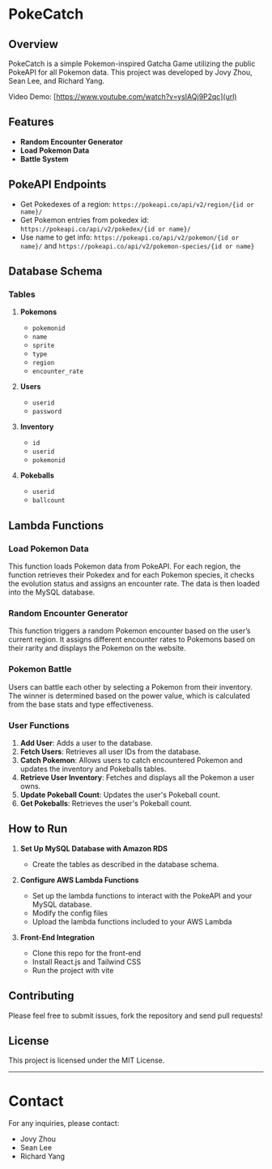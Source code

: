 # PokeCatch

## Overview

PokeCatch is a simple Pokemon-inspired Gatcha Game utilizing the public PokeAPI for all Pokemon data. This project was developed by Jovy Zhou, Sean Lee, and Richard Yang.

Video Demo: [https://www.youtube.com/watch?v=ysIAQj9P2qc](url)

## Features

- **Random Encounter Generator**
- **Load Pokemon Data**
- **Battle System**

## PokeAPI Endpoints

- Get Pokedexes of a region: `https://pokeapi.co/api/v2/region/{id or name}/`
- Get Pokemon entries from pokedex id: `https://pokeapi.co/api/v2/pokedex/{id or name}/`
- Use name to get info: `https://pokeapi.co/api/v2/pokemon/{id or name}/` and `https://pokeapi.co/api/v2/pokemon-species/{id or name}`

## Database Schema

### Tables

1. **Pokemons**
   - `pokemonid`
   - `name`
   - `sprite`
   - `type`
   - `region`
   - `encounter_rate`

2. **Users**
   - `userid`
   - `password`

3. **Inventory**
   - `id`
   - `userid`
   - `pokemonid`

4. **Pokeballs**
   - `userid`
   - `ballcount`

## Lambda Functions

### Load Pokemon Data

This function loads Pokemon data from PokeAPI. For each region, the function retrieves their Pokedex and for each Pokemon species, it checks the evolution status and assigns an encounter rate. The data is then loaded into the MySQL database.

### Random Encounter Generator

This function triggers a random Pokemon encounter based on the user’s current region. It assigns different encounter rates to Pokemons based on their rarity and displays the Pokemon on the website.

### Pokemon Battle

Users can battle each other by selecting a Pokemon from their inventory. The winner is determined based on the power value, which is calculated from the base stats and type effectiveness.

### User Functions

1. **Add User**: Adds a user to the database.
2. **Fetch Users**: Retrieves all user IDs from the database.
3. **Catch Pokemon**: Allows users to catch encountered Pokemon and updates the inventory and Pokeballs tables.
4. **Retrieve User Inventory**: Fetches and displays all the Pokemon a user owns.
5. **Update Pokeball Count**: Updates the user's Pokeball count.
6. **Get Pokeballs**: Retrieves the user's Pokeball count.

## How to Run

1. **Set Up MySQL Database with Amazon RDS**
   - Create the tables as described in the database schema.
   
2. **Configure AWS Lambda Functions**
   - Set up the lambda functions to interact with the PokeAPI and your MySQL database.
   - Modify the config files
   - Upload the lambda functions included to your AWS Lambda

3. **Front-End Integration**
   - Clone this repo for the front-end
   - Install React.js and Tailwind CSS
   - Run the project with vite

## Contributing

Please feel free to submit issues, fork the repository and send pull requests!

## License

This project is licensed under the MIT License.

---

# Contact

For any inquiries, please contact:
- Jovy Zhou
- Sean Lee
- Richard Yang
